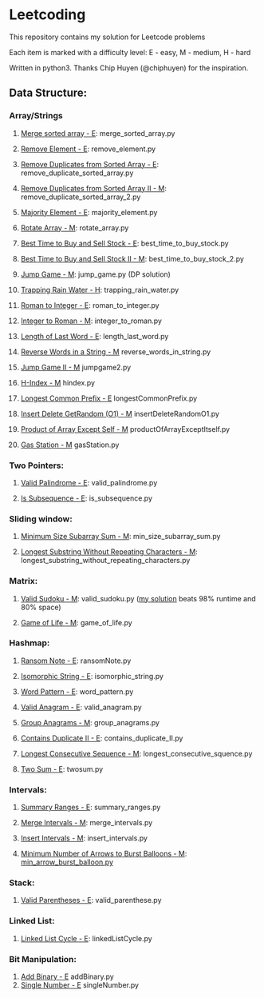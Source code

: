# Leetcoding

This repository contains my solution for Leetcode problems

Each item is marked with a difficulty level: 
E - easy, 
M - medium,
H - hard

Written in python3. Thanks Chip Huyen (@chiphuyen) for the inspiration.

Data Structure:
----------------

### Array/Strings

1. [Merge sorted array - E](https://leetcode.com/problems/merge-sorted-array/?envType=study-plan-v2&envId=top-interview-150): merge_sorted_array.py

2. [Remove Element - E](https://leetcode.com/problems/remove-element/?envType=study-plan-v2&envId=top-interview-150): remove_element.py

3. [Remove Duplicates from Sorted Array - E](https://leetcode.com/problems/remove-duplicates-from-sorted-array/?envType=study-plan-v2&envId=top-interview-150): remove_duplicate_sorted_array.py

4. [Remove Duplicates from Sorted Array II - M](https://leetcode.com/problems/remove-duplicates-from-sorted-array-ii/?envType=study-plan-v2&envId=top-interview-150): remove_duplicate_sorted_array_2.py

5. [Majority Element - E](https://leetcode.com/problems/majority-element/?envType=study-plan-v2&envId=top-interview-150): majority_element.py

6. [Rotate Array - M](https://leetcode.com/problems/rotate-array/description/?envType=study-plan-v2&envId=top-interview-150): rotate_array.py

7. [Best Time to Buy and Sell Stock - E](https://leetcode.com/problems/best-time-to-buy-and-sell-stock/?envType=study-plan-v2&envId=top-interview-150): best_time_to_buy_stock.py

8. [Best Time to Buy and Sell Stock II - M](https://leetcode.com/problems/best-time-to-buy-and-sell-stock/?envType=study-plan-v2&envId=top-interview-150): best_time_to_buy_stock_2.py

9. [Jump Game - M](https://leetcode.com/problems/jump-game/?envType=study-plan-v2&envId=top-interview-150): jump_game.py (DP solution)

10. [Trapping Rain Water - H](https://leetcode.com/problems/trapping-rain-water/?envType=study-plan-v2&envId=top-interview-150): trapping_rain_water.py

11. [Roman to Integer - E](https://leetcode.com/problems/roman-to-integer/?envType=study-plan-v2&envId=top-interview-150): roman_to_integer.py

12. [Integer to Roman - M](https://leetcode.com/problems/integer-to-roman/?envType=study-plan-v2&envId=top-interview-150): integer_to_roman.py

13. [Length of Last Word - E](https://leetcode.com/problems/length-of-last-word/?envType=study-plan-v2&envId=top-interview-150): length_last_word.py

14. [Reverse Words in a String - M](https://leetcode.com/problems/reverse-words-in-a-string/description/?envType=study-plan-v2&envId=top-interview-150) reverse_words_in_string.py

15. [Jump Game II - M](https://leetcode.com/problems/jump-game-ii/?envType=study-plan-v2&envId=top-interview-150) jumpgame2.py
    
17. [H-Index - M](https://leetcode.com/problems/h-index/?envType=study-plan-v2&envId=top-interview-150) hindex.py
    
18. [Longest Common Prefix - E](https://leetcode.com/problems/longest-common-prefix/?envType=study-plan-v2&envId=top-interview-150) longestCommonPrefix.py
19. [Insert Delete GetRandom (O1) - M](https://leetcode.com/problems/insert-delete-getrandom-o1/?envType=study-plan-v2&envId=top-interview-150) insertDeleteRandomO1.py
20. [Product of Array Except Self - M](https://leetcode.com/problems/product-of-array-except-self/description/?envType=study-plan-v2&envId=top-interview-150) productOfArrayExceptItself.py
21. [Gas Station - M](https://leetcode.com/problems/gas-station/?envType=study-plan-v2&envId=top-interview-150) gasStation.py


### Two Pointers:

1. [Valid Palindrome - E](https://leetcode.com/problems/valid-palindrome/?envType=study-plan-v2&envId=top-interview-150): valid_palindrome.py

2. [Is Subsequence - E](https://leetcode.com/problems/is-subsequence/?envType=study-plan-v2&envId=top-interview-150): is_subsequence.py

### Sliding window:

1. [Minimum Size Subarray Sum - M](https://leetcode.com/problems/minimum-size-subarray-sum/): min_size_subarray_sum.py

2. [Longest Substring Without Repeating Characters - M](https://leetcode.com/problems/longest-substring-without-repeating-characters/description/?envType=study-plan-v2&envId=top-interview-150): longest_substring_without_repeating_characters.py

### Matrix:

1. [Valid Sudoku - M](https://leetcode.com/problems/valid-sudoku/): valid_sudoku.py ([my solution](https://leetcode.com/problems/valid-sudoku/solutions/3839277/python3-solution-beats-98-runtime-and-80-space/) beats 98% runtime and 80% space)

2. [Game of Life - M](https://leetcode.com/problems/game-of-life/): game_of_life.py

### Hashmap:

1. [Ransom Note - E](https://leetcode.com/problems/ransom-note/): ransomNote.py

2. [Isomorphic String - E](https://leetcode.com/problems/isomorphic-strings/): isomorphic_string.py

3. [Word Pattern - E](https://leetcode.com/problems/word-pattern/): word_pattern.py

4. [Valid Anagram - E](https://leetcode.com/problems/valid-anagram/): valid_anagram.py

5. [Group Anagrams - M](https://leetcode.com/problems/group-anagrams/): group_anagrams.py

6. [Contains Duplicate II - E](https://leetcode.com/problems/contains-duplicate-ii/): contains_duplicate_II.py

7. [Longest Consecutive Sequence - M](https://leetcode.com/problems/longest-consecutive-sequence/): longest_consecutive_squence.py

8. [Two Sum - E](https://leetcode.com/problems/two-sum/?envType=study-plan-v2&envId=top-interview-150): twosum.py 

### Intervals:

1. [Summary Ranges - E](https://leetcode.com/problems/summary-ranges/): summary_ranges.py

2. [Merge Intervals - M](https://leetcode.com/problems/merge-intervals/): merge_intervals.py

3. [Insert Intervals - M](https://leetcode.com/problems/insert-interval/): insert_intervals.py

4. [Minimum Number of Arrows to Burst Balloons - M](https://leetcode.com/problems/minimum-number-of-arrows-to-burst-balloons/): [min_arrow_burst_balloon.py](https://github.com/Ph1n-Pham/leetcoding/blob/main/min_arrow_burst_balloon.py)

### Stack:

1. [Valid Parentheses - E](https://leetcode.com/problems/valid-parentheses/): valid_parenthese.py

### Linked List:

1. [Linked List Cycle - E](https://leetcode.com/problems/linked-list-cycle/description/?envType=study-plan-v2&envId=top-interview-150): linkedListCycle.py

### Bit Manipulation:

1. [Add Binary - E](https://leetcode.com/problems/add-binary/?envType=study-plan-v2&envId=top-interview-150) addBinary.py
2. [Single Number - E](https://leetcode.com/problems/single-number/description/?envType=study-plan-v2&envId=top-interview-150) singleNumber.py
